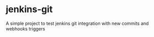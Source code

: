 # jenkins-git

A simple project to test jenkins git integration 
with new commits and webhooks triggers

